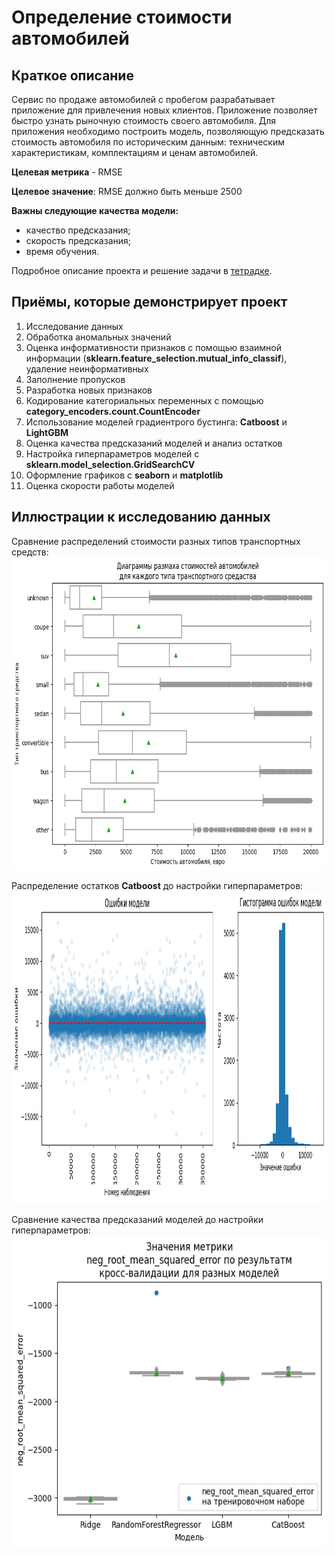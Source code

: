 # Определение стоимости автомобилей

## Краткое описание
Сервис по продаже автомобилей с пробегом разрабатывает приложение для привлечения новых клиентов. 
Приложение позволяет быстро узнать рыночную стоимость своего автомобиля. Для приложения необходимо
построить модель, позволяющую предсказать стоимость автомобиля по историческим данным: техническим 
характеристикам, комплектациям и ценам автомобилей.

**Целевая метрика** - RMSE

**Целевое значение**: RMSE должно быть меньше 2500

**Важны следующие качества модели:**
- качество предсказания;
- скорость предсказания;
- время обучения.

Подробное описание проекта и решение задачи в [тетрадке](/11%20Определение%20стоимости%20автомобилей/Определение%20стоимости%20автомобилей.ipynb).


## Приёмы, которые демонстрирует проект
1. Исследование данных
2. Обработка аномальных значений
3. Оценка информативности признаков с помощью взаимной информации (**sklearn.feature_selection.mutual_info_classif**), удаление неинформативных
4. Заполнение пропусков
5. Разработка новых признаков
6. Кодирование категориальных переменных с помощью **category_encoders.count.CountEncoder**
7. Использование моделей градиентрого бустинга: **Catboost** и **LightGBM**
8. Оценка качества предсказаний моделей и анализ остатков
9. Настройка гиперпараметров моделей с **sklearn.model_selection.GridSearchCV**
10. Оформление графиков с **seaborn** и **matplotlib**
11. Оценка скорости работы моделей


## Иллюстрации к исследованию данных
Сравнение распределений стоимости разных типов транспортных средств:  
<img alt="Сравнение распределений стоимости разных типов транспортных средств" src="/11%20Определение%20стоимости%20автомобилей/images/0.png" height="500">

Распределение остатков **Catboost** до настройки гиперпараметров:
<img alt="Сравнение распределений стоимости разных типов транспортных средств" src="/11%20Определение%20стоимости%20автомобилей/images/1.png" height="500">

Сравнение качества предсказаний моделей до настройки гиперпараметров:
<img alt="Сравнение распределений стоимости разных типов транспортных средств" src="/11%20Определение%20стоимости%20автомобилей/images/2.png" height="500">
